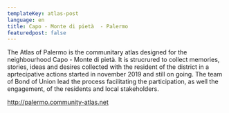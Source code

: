```yaml
---
templateKey: atlas-post
language: en
title: Capo - Monte di pietà  - Palermo
featuredpost: false
---
```

The Atlas of Palermo is the communitary atlas designed for the neighbourhood Capo - Monte di pietà. It is strucrured to collect memories, stories, ideas and desires collected with the resident of the district in a aprtecipative actions started in november 2019 and still on going. The team of Bond of Union lead the process facilitating the participation, as well the engagement, of the residents and local stakeholders.

<!-- end -->

http://palermo.community-atlas.net
